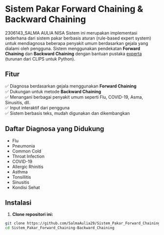 # Sistem Pakar Forward Chaining & Backward Chaining
2306143_SALMA AULIA NISA
Sistem ini merupakan implementasi sederhana dari sistem pakar berbasis aturan (rule-based expert system) untuk mendiagnosa beberapa penyakit umum berdasarkan gejala yang dialami oleh pengguna. Sistem menggunakan pendekatan **Forward Chaining** dan **Backward Chaining** dengan bantuan pustaka [experta](https://github.com/noxdafox/experta) (turunan dari CLIPS untuk Python).

## Fitur

✅ Diagnosa berdasarkan gejala menggunakan **Forward Chaining**  
✅ Dukungan untuk metode **Backward Chaining**  
✅ Menangani berbagai penyakit umum seperti Flu, COVID-19, Asma, Sinusitis, dll.  
✅ Input interaktif dari pengguna  
✅ Sistem berbasis teks, mudah digunakan dan dikembangkan

## Daftar Diagnosa yang Didukung

- Flu
- Pneumonia
- Common Cold
- Throat Infection
- COVID-19
- Allergic Rhinitis
- Asthma
- Tonsillitis
- Sinusitis
- Kondisi Sehat

## Instalasi

1. **Clone repositori ini:**

```bash
git clone https://github.com/SalmaAulia29/Sistem_Pakar_Forward_Chaining-Backward_Chaining.git
cd Sistem_Pakar_Forward_Chaining-Backward_Chaining

